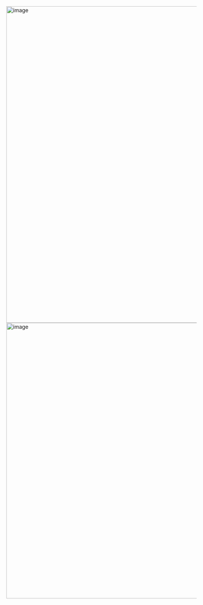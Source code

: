 <img width="838" alt="image" src="https://user-images.githubusercontent.com/37383368/216689886-44a78078-870c-488b-aa65-8c34baf07d5f.png">
<img width="730" alt="image" src="https://user-images.githubusercontent.com/37383368/216689929-f4012bb3-5d2f-44d2-9c34-ea29d8c3c243.png">
